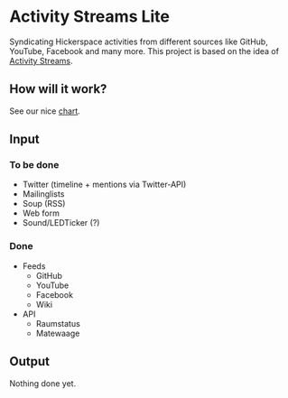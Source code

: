 Activity Streams Lite
=====================

Syndicating Hickerspace activities from different sources like GitHub, YouTube, Facebook and many more.
This project is based on the idea of [Activity Streams](http://activitystrea.ms/).

## How will it work?
See our nice [chart](http://hickerspace.org/wiki/Datei:Activitystreams.jpg).

## Input
### To be done
* Twitter (timeline + mentions via Twitter-API)
* Mailinglists
* Soup (RSS)
* Web form
* Sound/LEDTicker (?)

### Done
* Feeds
  * GitHub
  * YouTube
  * Facebook
  * Wiki
* API
  * Raumstatus
  * Matewaage

## Output
Nothing done yet.
